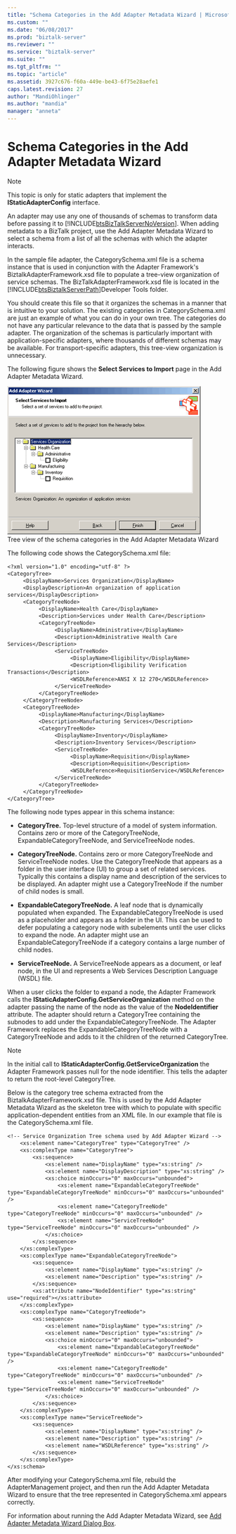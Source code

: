 ```yaml
---
title: "Schema Categories in the Add Adapter Metadata Wizard | Microsoft Docs"
ms.custom: ""
ms.date: "06/08/2017"
ms.prod: "biztalk-server"
ms.reviewer: ""
ms.service: "biztalk-server"
ms.suite: ""
ms.tgt_pltfrm: ""
ms.topic: "article"
ms.assetid: 3927c676-f60a-449e-be43-6f75e28aefe1
caps.latest.revision: 27
author: "MandiOhlinger"
ms.author: "mandia"
manager: "anneta"
---
```

# Schema Categories in the Add Adapter Metadata Wizard
> [!NOTE]
>  This topic is only for static adapters that implement the **IStaticAdapterConfig** interface.  
  
 An adapter may use any one of thousands of schemas to transform data before passing it to [!INCLUDE[btsBizTalkServerNoVersion](../includes/btsbiztalkservernoversion-md.md)]. When adding metadata to a BizTalk project, use the Add Adapter Metadata Wizard to select a schema from a list of all the schemas with which the adapter interacts.  
  
 In the sample file adapter, the CategorySchema.xml file is a schema instance that is used in conjunction with the Adapter Framework's BiztalkAdapterFramework.xsd file to populate a tree-view organization of service schemas.  The BizTalkAdapterFramework.xsd file is located in the [!INCLUDE[btsBiztalkServerPath](../includes/btsbiztalkserverpath-md.md)]Developer Tools folder.  
  
 You should create this file so that it organizes the schemas in a manner that is intuitive to your solution. The existing categories in CategorySchema.xml are just an example of what you can do in your own tree. The categories do not have any particular relevance to the data that is passed by the sample adapter. The organization of the schemas is particularly important with application-specific adapters, where thousands of different schemas may be available. For transport-specific adapters, this tree-view organization is unnecessary.  
  
 The following figure shows the **Select Services to Import** page in the Add Adapter Metadata Wizard.  
  
 ![](../core/media/ebiz-prog-custad-tree.gif "ebiz_prog_custad_tree")  
Tree view of the schema categories in the Add Adapter Metadata Wizard  
  
 The following code shows the CategorySchema.xml file:  
  
```  
<?xml version="1.0" encoding="utf-8" ?>  
<CategoryTree>  
     <DisplayName>Services Organization</DisplayName>  
     <DisplayDescription>An organization of application services</DisplayDescription>  
     <CategoryTreeNode>  
          <DisplayName>Health Care</DisplayName>  
          <Description>Services under Health Care</Description>  
          <CategoryTreeNode>  
               <DisplayName>Administrative</DisplayName>  
               <Description>Administrative Health Care Services</Description>  
               <ServiceTreeNode>  
                    <DisplayName>Eligibility</DisplayName>  
                    <Description>Eligibility Verification Transactions</Description>  
                    <WSDLReference>ANSI X 12 270</WSDLReference>  
               </ServiceTreeNode>  
          </CategoryTreeNode>  
     </CategoryTreeNode>  
     <CategoryTreeNode>  
          <DisplayName>Manufacturing</DisplayName>  
          <Description>Manufacturing Services</Description>  
          <CategoryTreeNode>  
               <DisplayName>Inventory</DisplayName>  
               <Description>Inventory Services</Description>  
               <ServiceTreeNode>  
                    <DisplayName>Requisition</DisplayName>  
                    <Description>Requisition</Description>  
                    <WSDLReference>RequisitionService</WSDLReference>  
               </ServiceTreeNode>  
          </CategoryTreeNode>  
     </CategoryTreeNode>  
</CategoryTree>  
```  
  
 The following node types appear in this schema instance:  
  
-   **CategoryTree.** Top-level structure of a model of system information. Contains zero or more of the CategoryTreeNode, ExpandableCategoryTreeNode, and ServiceTreeNode nodes.  
  
-   **CategoryTreeNode.** Contains zero or more CategoryTreeNode and ServiceTreeNode nodes. Use the CategoryTreeNode that appears as a folder in the user interface (UI) to group a set of related services. Typically this contains a display name and description of the services to be displayed. An adapter might use a CategoryTreeNode if the number of child nodes is small.  
  
-   **ExpandableCategoryTreeNode.** A leaf node that is dynamically populated when expanded. The ExpandableCategoryTreeNode is used as a placeholder and appears as a folder in the UI. This can be used to defer populating a category node with subelements until the user clicks to expand the node. An adapter might use an ExpandableCategoryTreeNode if a category contains a large number of child nodes.  
  
-   **ServiceTreeNode.** A ServiceTreeNode appears as a document, or leaf node, in the UI and represents a Web Services Description Language (WSDL) file.  
  
 When a user clicks the folder to expand a node, the Adapter Framework calls the **IStaticAdapterConfig.GetServiceOrganization** method on the adapter passing the name of the node as the value of the **NodeIdentifier** attribute. The adapter should return a CategoryTree containing the subnodes to add under the ExpandableCategoryTreeNode. The Adapter Framework replaces the ExpandableCategoryTreeNode with a CategoryTreeNode and adds to it the children of the returned CategoryTree.  
  
> [!NOTE]
>  In the initial call to **IStaticAdapterConfig.GetServiceOrganization** the Adapter Framework passes null for the node identifier. This tells the adapter to return the root-level CategoryTree.  
  
 Below is the category tree schema extracted from the BiztalkAdapterFramework.xsd file. This is used by the Add Adapter Metadata Wizard as the skeleton tree with which to populate with specific application-dependent entities from an XML file. In our example that file is the CategorySchema.xml file.  
  
```  
<!-- Service Organization Tree schema used by Add Adapter Wizard -->  
    <xs:element name="CategoryTree" type="CategoryTree" />  
    <xs:complexType name="CategoryTree">  
        <xs:sequence>  
            <xs:element name="DisplayName" type="xs:string" />  
            <xs:element name="DisplayDescription" type="xs:string" />  
            <xs:choice minOccurs="0" maxOccurs="unbounded">  
                <xs:element name="ExpandableCategoryTreeNode" type="ExpandableCategoryTreeNode" minOccurs="0" maxOccurs="unbounded" />  
                <xs:element name="CategoryTreeNode" type="CategoryTreeNode" minOccurs="0" maxOccurs="unbounded" />  
                <xs:element name="ServiceTreeNode" type="ServiceTreeNode" minOccurs="0" maxOccurs="unbounded" />  
            </xs:choice>  
        </xs:sequence>  
    </xs:complexType>  
    <xs:complexType name="ExpandableCategoryTreeNode">  
        <xs:sequence>  
            <xs:element name="DisplayName" type="xs:string" />  
            <xs:element name="Description" type="xs:string" />  
        </xs:sequence>  
        <xs:attribute name="NodeIdentifier" type="xs:string" use="required"></xs:attribute>  
    </xs:complexType>  
    <xs:complexType name="CategoryTreeNode">  
        <xs:sequence>  
            <xs:element name="DisplayName" type="xs:string" />  
            <xs:element name="Description" type="xs:string" />  
            <xs:choice minOccurs="0" maxOccurs="unbounded">  
                <xs:element name="ExpandableCategoryTreeNode" type="ExpandableCategoryTreeNode" minOccurs="0" maxOccurs="unbounded" />  
                <xs:element name="CategoryTreeNode" type="CategoryTreeNode" minOccurs="0" maxOccurs="unbounded" />  
                <xs:element name="ServiceTreeNode" type="ServiceTreeNode" minOccurs="0" maxOccurs="unbounded" />  
            </xs:choice>  
        </xs:sequence>  
    </xs:complexType>  
    <xs:complexType name="ServiceTreeNode">  
        <xs:sequence>  
            <xs:element name="DisplayName" type="xs:string" />  
            <xs:element name="Description" type="xs:string" />  
            <xs:element name="WSDLReference" type="xs:string" />  
        </xs:sequence>  
    </xs:complexType>  
</xs:schema>  
```  
  
 After modifying your CategorySchema.xml file, rebuild the AdapterManagement project, and then run the Add Adapter Metadata Wizard to ensure that the tree represented in CategorySchema.xml appears correctly.  
  
 For information about running the Add Adapter Metadata Wizard, see [Add Adapter Metadata Wizard Dialog Box](../core/add-adapter-metadata-wizard-dialog-box.md).